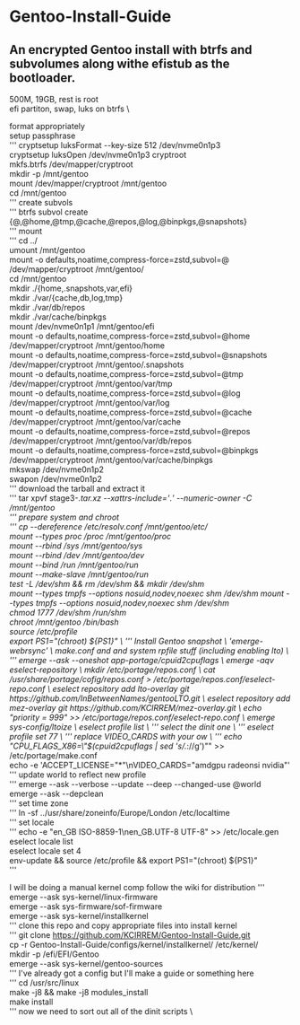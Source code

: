 # Gentoo-Install-Guide
## An encrypted Gentoo install with btrfs and subvolumes along withe efistub as the bootloader.

500M, 19GB, rest is root \
efi partiton, swap, luks on btrfs \

format appropriately \
setup passphrase \
'''
cryptsetup luksFormat --key-size 512 /dev/nvme0n1p3 \
cryptsetup luksOpen /dev/nvme0n1p3 cryptroot \
mkfs.btrfs /dev/mapper/cryptroot \
mkdir -p /mnt/gentoo \
mount /dev/mapper/cryptroot /mnt/gentoo \
cd /mnt/gentoo \
'''
create subvols \
'''
btrfs subvol create {@,@home,@tmp,@cache,@repos,@log,@binpkgs,@snapshots} \
'''
mount \
'''
cd ../ \
umount /mnt/gentoo \
mount -o defaults,noatime,compress-force=zstd,subvol=@ /dev/mapper/cryptroot /mnt/gentoo/ \
cd /mnt/gentoo \
mkdir ./{home,.snapshots,var,efi} \
mkdir ./var/{cache,db,log,tmp} \
mkdir ./var/db/repos \
mkdir ./var/cache/binpkgs \
mount /dev/nvme0n1p1 /mnt/gentoo/efi \
mount -o defaults,noatime,compress-force=zstd,subvol=@home /dev/mapper/cryptroot /mnt/gentoo/home \
mount -o defaults,noatime,compress-force=zstd,subvol=@snapshots /dev/mapper/cryptroot /mnt/gentoo/.snapshots \
mount -o defaults,noatime,compress-force=zstd,subvol=@tmp /dev/mapper/cryptroot /mnt/gentoo/var/tmp \
mount -o defaults,noatime,compress-force=zstd,subvol=@log /dev/mapper/cryptroot /mnt/gentoo/var/log \
mount -o defaults,noatime,compress-force=zstd,subvol=@cache /dev/mapper/cryptroot /mnt/gentoo/var/cache \
mount -o defaults,noatime,compress-force=zstd,subvol=@repos /dev/mapper/cryptroot /mnt/gentoo/var/db/repos \
mount -o defaults,noatime,compress-force=zstd,subvol=@binpkgs /dev/mapper/cryptroot /mnt/gentoo/var/cache/binpkgs \
mkswap /dev/nvme0n1p2 \
swapon /dev/nvme0n1p2 \
'''
download the tarball and extract it \
'''
tar xpvf stage3-*.tar.xz --xattrs-include='*.*' --numeric-owner -C /mnt/gentoo \
'''
prepare system and chroot \
'''
cp --dereference /etc/resolv.conf /mnt/gentoo/etc/ \
mount --types proc /proc /mnt/gentoo/proc \
mount --rbind /sys /mnt/gentoo/sys \
mount --rbind /dev /mnt/gentoo/dev \
mount --bind /run /mnt/gentoo/run \
mount --make-slave /mnt/gentoo/run \
test -L /dev/shm && rm /dev/shm && mkdir /dev/shm \
mount --types tmpfs --options nosuid,nodev,noexec shm /dev/shm mount --types tmpfs --options nosuid,nodev,noexec shm /dev/shm \
chmod 1777 /dev/shm /run/shm \
chroot /mnt/gentoo /bin/bash \
source /etc/profile \
export PS1="(chroot) ${PS1}" \
'''
Install Gentoo snapshot \
'emerge-webrsync' \
make.conf and and system rpfile stuff (including enabling lto) \
'''
emerge --ask --oneshot app-portage/cpuid2cpuflags \
emerge -aqv eselect-repository \
mkdir /etc/portage/repos.conf \
cat /usr/share/portage/cofig/repos.conf > /etc/portage/repos.conf/eselect-repo.conf \
eselect repository add lto-overlay git https://github.com/InBetweenNames/gentooLTO.git \
eselect repository add mez-overlay git https://github.com/KCIRREM/mez-overlay.git \
echo "priority = 999" >> /etc/portage/repos.conf/eselect-repo.conf \
emerge sys-config/ltoize \
eselect profile list \
'''
select the dinit one \
'''
eselect profile set 77 \
'''
replace VIDEO_CARDS with your ow \
'''
echo "CPU_FLAGS_X86=\"$(cpuid2cpuflags | sed 's/.*://g')\"" >> /etc/portage/make.conf \
echo -e 'ACCEPT_LICENSE="*"\nVIDEO_CARDS="amdgpu radeonsi nvidia"' \
'''
update world to reflect new profile \
'''
emerge --ask --verbose --update --deep --changed-use @world \
emerge --ask --depclean \
'''
set time zone \
'''
ln -sf ../usr/share/zoneinfo/Europe/London /etc/localtime \
'''
set locale \
'''
echo -e "en_GB ISO-8859-1\nen_GB.UTF-8 UTF-8" >> /etc/locale.gen \
eselect locale list \
eselect locale set 4 \
env-update && source /etc/profile && export PS1="(chroot) ${PS1}" \
'''

I will be doing a manual kernel comp follow the wiki for distribution
'''
emerge --ask sys-kernel/linux-firmware \
emerge --ask sys-firmware/sof-firmware \
emerge --ask sys-kernel/installkernel \
'''
clone this repo and copy appropriate files into install kernel \
'''
git clone https://github.com/KCIRREM/Gentoo-Install-Guide.git \
cp -r Gentoo-Install-Guide/configs/kernel/installkernel/ /etc/kernel/ \
mkdir -p /efi/EFI/Gentoo \
emerge --ask sys-kernel/gentoo-sources \
'''
I've already got a config but I'll make a guide or something here \
'''
cd /usr/src/linux \
make -j8 && make -j8 modules_install \
make install \
'''
now we need to sort out all of the dinit scripts \










